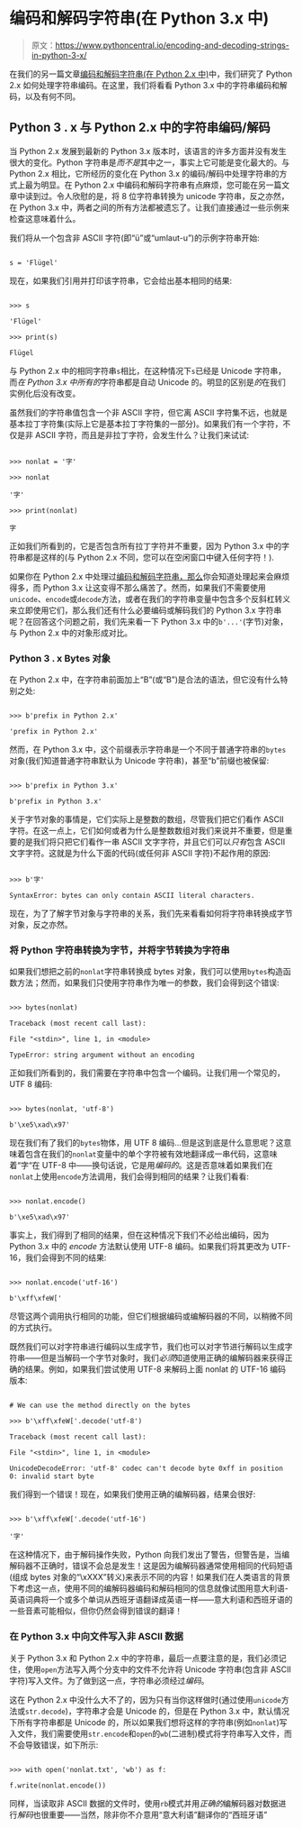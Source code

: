 # 编码和解码字符串(在 Python 3.x 中)

> 原文：<https://www.pythoncentral.io/encoding-and-decoding-strings-in-python-3-x/>

在我们的另一篇文章[编码和解码字符串(在 Python 2.x 中)](https://www.pythoncentral.io/python-unicode-encode-decode-strings-python-2x/ "Encoding and Decoding Strings (in Python 2.x)")中，我们研究了 Python 2.x 如何处理字符串编码。在这里，我们将看看 Python 3.x 中的字符串编码和解码，以及有何不同。

## **Python 3 . x 与 Python 2.x 中的字符串编码/解码**

当 Python 2.x 发展到最新的 Python 3.x 版本时，该语言的许多方面并没有发生很大的变化。Python 字符串是*而不是*其中之一，事实上它可能是变化最大的。与 Python 2.x 相比，它所经历的变化在 Python 3.x 的编码/解码中处理字符串的方式上最为明显。在 Python 2.x 中编码和解码字符串有点麻烦，您可能在另一篇文章中读到过。令人欣慰的是，将 8 位字符串转换为 unicode 字符串，反之亦然，在 Python 3.x 中，两者之间的所有方法都被遗忘了。让我们直接通过一些示例来检查这意味着什么。

我们将从一个包含非 ASCII 字符(即“ü”或“umlaut-u”)的示例字符串开始:

```

s = 'Flügel'

```

现在，如果我们引用并打印该字符串，它会给出基本相同的结果:

```

>>> s

'Flügel'

>>> print(s)

Flügel

```

与 Python 2.x 中的相同字符串`s`相比，在这种情况下`s`已经是 Unicode 字符串，而*在 Python 3.x 中所有的*字符串都是自动 Unicode 的。明显的区别是*的*在我们实例化后没有改变。

虽然我们的字符串值包含一个非 ASCII 字符，但它离 ASCII 字符集不远，也就是基本拉丁字符集(实际上它是基本拉丁字符集的一部分)。如果我们有一个字符，不仅是非 ASCII 字符，而且是非拉丁字符，会发生什么？让我们来试试:

```

>>> nonlat = '字'

>>> nonlat

'字'

>>> print(nonlat)

字

```

正如我们所看到的，它是否包含所有拉丁字符并不重要，因为 Python 3.x 中的字符串都是这样的(与 Python 2.x 不同，您可以在空闲窗口中键入任何字符！).

如果你在 Python 2.x 中处理过[编码和解码字符串，那么](https://www.pythoncentral.io/python-unicode-encode-decode-strings-python-2x/)你会知道处理起来会麻烦得多，而 Python 3.x 让这变得不那么痛苦了。然而，如果我们不需要使用`unicode`、`encode`或`decode`方法，或者在我们的字符串变量中包含多个反斜杠转义来立即使用它们，那么我们还有什么必要编码或解码我们的 Python 3.x 字符串呢？在回答这个问题之前，我们先来看一下 Python 3.x 中的`b'...'`(字节)对象，与 Python 2.x 中的对象形成对比。

### **Python 3 . x Bytes 对象**

在 Python 2.x 中，在字符串前面加上“B”(或“B”)是合法的语法，但它没有什么特别之处:

```

>>> b'prefix in Python 2.x'

'prefix in Python 2.x'

```

然而，在 Python 3.x 中，这个前缀表示字符串是一个不同于普通字符串的`bytes`对象(我们知道普通字符串默认为 Unicode 字符串)，甚至“b”前缀也被保留:

```

>>> b'prefix in Python 3.x'

b'prefix in Python 3.x'

```

关于字节对象的事情是，它们实际上是整数的数组，尽管我们把它们看作 ASCII 字符。在这一点上，它们如何或者为什么是整数数组对我们来说并不重要，但是重要的是我们将只把它们看作一串 ASCII 文字字符，并且它们可以*只有*包含 ASCII 文字字符。这就是为什么下面的代码(或任何非 ASCII 字符)不起作用的原因:

```

>>> b'字'

SyntaxError: bytes can only contain ASCII literal characters.

```

现在，为了了解字节对象与字符串的关系，我们先来看看如何将字符串转换成字节对象，反之亦然。

### **将 Python 字符串转换为字节，并将字节转换为字符串**

如果我们想把之前的`nonlat`字符串转换成 bytes 对象，我们可以使用`bytes`构造函数方法；然而，如果我们只使用字符串作为唯一的参数，我们会得到这个错误:

```

>>> bytes(nonlat)

Traceback (most recent call last):

File "<stdin>", line 1, in <module>

TypeError: string argument without an encoding

```

正如我们所看到的，我们需要在字符串中包含一个编码。让我们用一个常见的，UTF 8 编码:

```

>>> bytes(nonlat, 'utf-8')

b'\xe5\xad\x97'

```

现在我们有了我们的`bytes`物体，用 UTF 8 编码...但是这到底是什么意思呢？这意味着包含在我们的`nonlat`变量中的单个字符被有效地翻译成一串代码，这意味着“字“在 UTF-8 中——换句话说，它是用*编码的*。这是否意味着如果我们在`nonlat`上使用`encode`方法调用，我们会得到相同的结果？让我们看看:

```

>>> nonlat.encode()

b'\xe5\xad\x97'

```

事实上，我们得到了相同的结果，但在这种情况下我们不必给出编码，因为 Python 3.x 中的 *encode* 方法默认使用 UTF-8 编码。如果我们将其更改为 UTF-16，我们会得到不同的结果:

```

>>> nonlat.encode('utf-16')

b'\xff\xfeW['

```

尽管这两个调用执行相同的功能，但它们根据编码或编解码器的不同，以稍微不同的方式执行。

既然我们可以对字符串进行编码以生成字节，我们也可以对字节进行解码以生成字符串——但是当解码一个字节对象时，我们*必须*知道使用正确的编解码器来获得正确的结果。例如，如果我们尝试使用 UTF-8 来解码上面 nonlat 的 UTF-16 编码版本:

```

# We can use the method directly on the bytes

>>> b'\xff\xfeW['.decode('utf-8')

Traceback (most recent call last):

File "<stdin>", line 1, in <module>

UnicodeDecodeError: 'utf-8' codec can't decode byte 0xff in position 0: invalid start byte

```

我们得到一个错误！现在，如果我们使用正确的编解码器，结果会很好:

```

>>> b'\xff\xfeW['.decode('utf-16')

'字'

```

在这种情况下，由于解码操作失败，Python 向我们发出了警告，但警告是，当编解码器不正确时，错误不会总是发生！这是因为编解码器通常使用相同的代码短语(组成 bytes 对象的“\xXXX”转义)来表示不同的内容！如果我们在人类语言的背景下考虑这一点，使用不同的编解码器编码和解码相同的信息就像试图用意大利语-英语词典将一个或多个单词从西班牙语翻译成英语一样——意大利语和西班牙语的一些音素可能相似，但你仍然会得到错误的翻译！

### **在 Python 3.x 中向文件写入非 ASCII 数据**

关于 Python 3.x 和 Python 2.x 中的字符串，最后一点要注意的是，我们必须记住，使用`open`方法写入两个分支中的文件不允许将 Unicode 字符串(包含非 ASCII 字符)写入文件。为了做到这一点，字符串必须经过*编码*。

这在 Python 2.x 中没什么大不了的，因为只有当你这样做时(通过使用`unicode`方法或`str.decode`)，字符串才会是 Unicode 的，但是在 Python 3.x 中，默认情况下所有字符串都是 Unicode 的，所以如果我们想将这样的字符串(例如`nonlat`)写入文件，我们需要使用`str.encode`和`open`的`wb`(二进制)模式将字符串写入文件，而不会导致错误，如下所示:

```

>>> with open('nonlat.txt', 'wb') as f:

f.write(nonlat.encode())

```

同样，当读取非 ASCII 数据的文件时，使用`rb`模式并用*正确的*编解码器对数据进行*解码*也很重要——当然，除非你不介意用“意大利语”翻译你的“西班牙语”